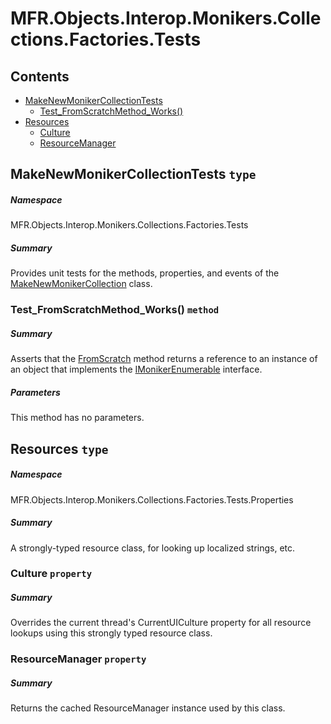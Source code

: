 <a name='assembly'></a>
# MFR.Objects.Interop.Monikers.Collections.Factories.Tests

## Contents

- [MakeNewMonikerCollectionTests](#T-MFR-Objects-Interop-Monikers-Collections-Factories-Tests-MakeNewMonikerCollectionTests 'MFR.Objects.Interop.Monikers.Collections.Factories.Tests.MakeNewMonikerCollectionTests')
  - [Test_FromScratchMethod_Works()](#M-MFR-Objects-Interop-Monikers-Collections-Factories-Tests-MakeNewMonikerCollectionTests-Test_FromScratchMethod_Works 'MFR.Objects.Interop.Monikers.Collections.Factories.Tests.MakeNewMonikerCollectionTests.Test_FromScratchMethod_Works')
- [Resources](#T-MFR-Objects-Interop-Monikers-Collections-Factories-Tests-Properties-Resources 'MFR.Objects.Interop.Monikers.Collections.Factories.Tests.Properties.Resources')
  - [Culture](#P-MFR-Objects-Interop-Monikers-Collections-Factories-Tests-Properties-Resources-Culture 'MFR.Objects.Interop.Monikers.Collections.Factories.Tests.Properties.Resources.Culture')
  - [ResourceManager](#P-MFR-Objects-Interop-Monikers-Collections-Factories-Tests-Properties-Resources-ResourceManager 'MFR.Objects.Interop.Monikers.Collections.Factories.Tests.Properties.Resources.ResourceManager')

<a name='T-MFR-Objects-Interop-Monikers-Collections-Factories-Tests-MakeNewMonikerCollectionTests'></a>
## MakeNewMonikerCollectionTests `type`

##### Namespace

MFR.Objects.Interop.Monikers.Collections.Factories.Tests

##### Summary

Provides unit tests for the methods, properties, and events of the
[MakeNewMonikerCollection](#T-MFR-Objects-MakeNewMonikerCollection 'MFR.Objects.MakeNewMonikerCollection')
class.

<a name='M-MFR-Objects-Interop-Monikers-Collections-Factories-Tests-MakeNewMonikerCollectionTests-Test_FromScratchMethod_Works'></a>
### Test_FromScratchMethod_Works() `method`

##### Summary

Asserts that the
[FromScratch](#M-MFR-Objects-MakeNewMonikerCollection-FromScratch 'MFR.Objects.MakeNewMonikerCollection.FromScratch')
method returns a reference to an instance of an object that
implements the
[IMonikerEnumerable](#T-MFR-Objects-IMonikerEnumerable 'MFR.Objects.IMonikerEnumerable')
interface.

##### Parameters

This method has no parameters.

<a name='T-MFR-Objects-Interop-Monikers-Collections-Factories-Tests-Properties-Resources'></a>
## Resources `type`

##### Namespace

MFR.Objects.Interop.Monikers.Collections.Factories.Tests.Properties

##### Summary

A strongly-typed resource class, for looking up localized strings, etc.

<a name='P-MFR-Objects-Interop-Monikers-Collections-Factories-Tests-Properties-Resources-Culture'></a>
### Culture `property`

##### Summary

Overrides the current thread's CurrentUICulture property for all
  resource lookups using this strongly typed resource class.

<a name='P-MFR-Objects-Interop-Monikers-Collections-Factories-Tests-Properties-Resources-ResourceManager'></a>
### ResourceManager `property`

##### Summary

Returns the cached ResourceManager instance used by this class.
